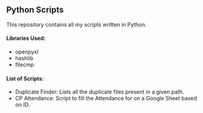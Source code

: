 ## Python Scripts
This repository contains all my scripts written in Python. <br>
#### Libraries Used:
 - openpyxl
 - hashlib
 - filecmp

 #### List of Scripts:
  - Duplicate Finder: Lists all the duplicate files present in a given path.
  - CP Attendance: Script to fill the Attendance for on a Google Sheet based on ID.